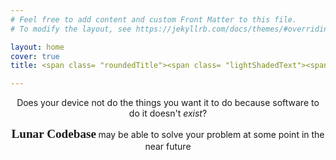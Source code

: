 ```yaml
---
# Feel free to add content and custom Front Matter to this file.
# To modify the layout, see https://jekyllrb.com/docs/themes/#overriding-theme-defaults

layout: home
cover: true
title: <span class= "roundedTitle"><span class= "lightShadedText"><span style="color:#a6a6a6;">Welcome to </span></span><span class= "darkShadedText"><span style="color:#f4e8bf;">Lunar Codebase</span></span></span> 

---
```


<p style="text-align: center;">Does your device not do the things you want it to do because software to do it doesn't <i>exist</i>? </p>

<p style="text-align: center;"><b> <span style="font-family:EB Garamond;font-size:1.2rem">Lunar Codebase</span> </b> may be able to solve your problem at some point in the near future</p>

<!-- close -->



